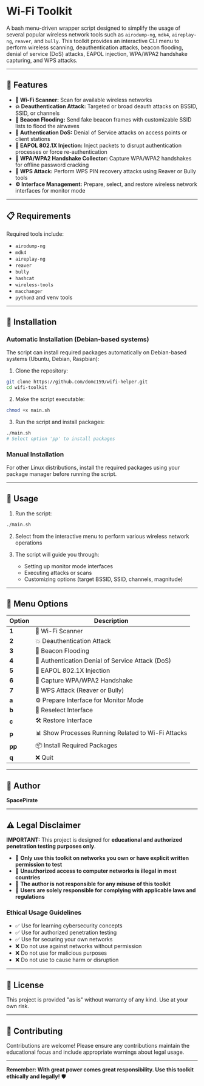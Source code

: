 # Wi-Fi Toolkit

A bash menu-driven wrapper script designed to simplify the usage of several popular wireless network tools such as `airodump-ng`, `mdk4`, `aireplay-ng`, `reaver`, and `bully`. This toolkit provides an interactive CLI menu to perform wireless scanning, deauthentication attacks, beacon flooding, denial of service (DoS) attacks, EAPOL injection, WPA/WPA2 handshake capturing, and WPS attacks.


---

## 🌟 Features

- **📡 Wi-Fi Scanner:** Scan for available wireless networks
- **💥 Deauthentication Attack:** Targeted or broad deauth attacks on BSSID, SSID, or channels
- **📢 Beacon Flooding:** Send fake beacon frames with customizable SSID lists to flood the airwaves
- **🚫 Authentication DoS:** Denial of Service attacks on access points or client stations
- **🔐 EAPOL 802.1X Injection:** Inject packets to disrupt authentication processes or force re-authentication
- **🤝 WPA/WPA2 Handshake Collector:** Capture WPA/WPA2 handshakes for offline password cracking
- **🔑 WPS Attack:** Perform WPS PIN recovery attacks using Reaver or Bully tools
- **⚙️ Interface Management:** Prepare, select, and restore wireless network interfaces for monitor mode

---

## 📋 Requirements

Required tools include:
- `airodump-ng`
- `mdk4`
- `aireplay-ng`
- `reaver`
- `bully`
- `hashcat`
- `wireless-tools`
- `macchanger`
- `python3` and venv tools

---

## 🚀 Installation

### Automatic Installation (Debian-based systems)

The script can install required packages automatically on Debian-based systems (Ubuntu, Debian, Raspbian):

1. Clone the repository:
```bash
git clone https://github.com/domc159/wifi-helper.git
cd wifi-toolkit
```

2. Make the script executable:
```bash
chmod +x main.sh
```

3. Run the script and install packages:
```bash
./main.sh
# Select option 'pp' to install packages
```

### Manual Installation

For other Linux distributions, install the required packages using your package manager before running the script.

---

## 📖 Usage

1. Run the script:
```bash
./main.sh
```

2. Select from the interactive menu to perform various wireless network operations

3. The script will guide you through:
   - Setting up monitor mode interfaces
   - Executing attacks or scans
   - Customizing options (target BSSID, SSID, channels, magnitude)

---

## 🎯 Menu Options

| Option | Description |
|--------|-------------|
| **1** | 📡 Wi-Fi Scanner |
| **2** | 💥 Deauthentication Attack |
| **3** | 📢 Beacon Flooding |
| **4** | 🚫 Authentication Denial of Service Attack (DoS) |
| **5** | 🔐 EAPOL 802.1X Injection |
| **6** | 🤝 Capture WPA/WPA2 Handshake |
| **7** | 🔑 WPS Attack (Reaver or Bully) |
| **a** | ⚙️ Prepare Interface for Monitor Mode |
| **b** | 🔄 Reselect Interface |
| **c** | 🛠️ Restore Interface |
| **p** | 📊 Show Processes Running Related to Wi-Fi Attacks |
| **pp** | 📦 Install Required Packages |
| **q** | ❌ Quit |

---

## 👤 Author

**SpacePirate**

---

## ⚠️ Legal Disclaimer

**IMPORTANT:** This project is designed for **educational and authorized penetration testing purposes only**.

- 🔴 **Only use this toolkit on networks you own or have explicit written permission to test**
- 🔴 **Unauthorized access to computer networks is illegal in most countries**
- 🔴 **The author is not responsible for any misuse of this toolkit**
- 🔴 **Users are solely responsible for complying with applicable laws and regulations**

### Ethical Usage Guidelines

- ✅ Use for learning cybersecurity concepts
- ✅ Use for authorized penetration testing
- ✅ Use for securing your own networks
- ❌ Do not use against networks without permission
- ❌ Do not use for malicious purposes
- ❌ Do not use to cause harm or disruption

---

## 📝 License

This project is provided "as is" without warranty of any kind. Use at your own risk.

---

## 🤝 Contributing

Contributions are welcome! Please ensure any contributions maintain the educational focus and include appropriate warnings about legal usage.


---

**Remember: With great power comes great responsibility. Use this toolkit ethically and legally!** 🛡️
